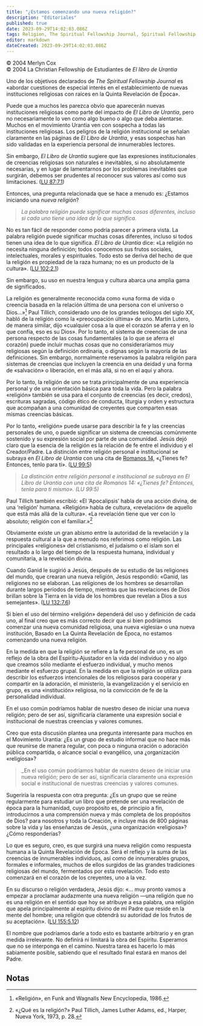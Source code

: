 ```yaml
---
title: "¿Estamos comenzando una nueva religión?"
description: "Editoriales"
published: true
date: 2023-09-29T14:02:03.086Z
tags: Religion, The Spiritual Fellowship Journal, Spiritual Fellowship, article
editor: markdown
dateCreated: 2023-09-29T14:02:03.086Z
---
```


<p class="v-card v-sheet theme--light grey lighten-3 px-2">© 2004 Merlyn Cox<br>© 2004 La Christian Fellowship de Estudiantes de <i>El libro de Urantia</i></p>


Uno de los objetivos declarados de _The Spiritual Fellowship Journal_ es «abordar cuestiones de especial interés en el establecimiento de nuevas instituciones religiosas con raíces en la Quinta Revelación de Época».

Puede que a muchos les parezca obvio que aparecerán nuevas instituciones religiosas como parte del impacto de _El Libro de Urantia_, pero no necesariamente lo ven como algo bueno o algo que deba alentarse. Muchos en el movimiento Urantia ven con sospecha a todas las instituciones religiosas. Los peligros de la religión institucional se señalan claramente en las páginas de _El Libro de Urantia_, y esas sospechas han sido validadas en la experiencia personal de innumerables lectores.

Sin embargo, _El Libro de Urantia_ sugiere que las expresiones institucionales de creencias religiosas son naturales e inevitables, si no absolutamente necesarias, y en lugar de lamentarnos por los problemas inevitables que surgirán, debemos ser prudentes al reconocer sus valores así como sus limitaciones. ([LU 87:7.1](/es/The_Urantia_Book/87#p7_1))

Entonces, una pregunta relacionada que se hace a menudo es: ¿Estamos iniciando una _nueva religión_?

> _La palabra religión puede significar muchas cosas diferentes, incluso si cada uno tiene una idea de lo que significa._

No es tan fácil de responder como podría parecer a primera vista. La palabra religión puede significar muchas cosas diferentes, incluso si todos tienen una idea de lo que significa. _El Libro de Urantia_ dice: «La religión no necesita ninguna definición; todos conocemos sus frutos sociales, intelectuales, morales y espirituales. Todo esto se deriva del hecho de que la religión es propiedad de la raza humana; no es un producto de la cultura». ([LU 102:2.1](/es/The_Urantia_Book/102#p2_1))

Sin embargo, su uso en nuestra lengua y cultura abarca una amplia gama de significados.

La religión es generalmente reconocida como «una forma de vida o creencia basada en la relación última de una persona con el universo o Dios...»[^1] Paul Tillich, considerado uno de los grandes teólogos del siglo XX, habló de la religión como la «preocupación última» de uno. Martín Lutero, de manera similar, dijo «cualquier cosa a la que el corazón se aferra y en lo que confía, eso es su Dios». Por lo tanto, el sistema de creencias de una persona respecto de las cosas fundamentales (a lo que se aferra el corazón) puede incluir muchas cosas que no consideraríamos muy religiosas según la definición ordinaria, o dignas según la mayoría de las definiciones. Sin embargo, normalmente reservamos la palabra religión para sistemas de creencias que incluyen la creencia en una deidad y una forma de «salvación» o liberación, en el más allá, si no en el aquí y ahora.

Por lo tanto, la religión de uno se trata principalmente de una experiencia personal y de una orientación básica para toda la vida. Pero la palabra «religión» también se usa para el conjunto de creencias (es decir, credos), escrituras sagradas, código ético de conducta, liturgia y orden y estructura que acompañan a una comunidad de creyentes que comparten esas mismas creencias básicas.

Por lo tanto, «religión» puede usarse para describir la fe y las creencias personales de uno, o puede significar un sistema de creencias comúnmente sostenido y su expresión social por parte de una comunidad. Jesús dejó claro que la esencia de la religión es la relación de fe entre el individuo y el Creador/Padre. La distinción entre religión personal e institucional se subraya en _El Libro de Urantia_ con una cita de [Romanos 14](/es/Bible/Romans/14), «¿Tienes fe? Entonces, tenlo para ti». ([LU 99:5](/es/The_Urantia_Book/99#p5))

> _La distinción entre religión personal e institucional se subraya en _El Libro de Urantia_ con una cita de Romanos 14: «¿Tienes fe? Entonces, tenla para ti mismo». (LU 99:5)_

Paul Tillich también escribió: «El ‘Apocalipsis’ habla de una acción divina, de una ‘religión’ humana. «Religión» habla de cultura, «revelación» de aquello que está más allá de la cultura». «La revelación tiene que ver con lo absoluto; religión con el familiar.»[^2]

Obviamente existe un gran abismo entre la autoridad de la revelación y la respuesta cultural a la que a menudo nos referimos como religión. Las principales «religiones» del cristianismo, el judaísmo o el islam son el resultado a lo largo del tiempo de la respuesta humana, individual y comunitaria, a la revelación divina.

Cuando Ganid le sugirió a Jesús, después de su estudio de las religiones del mundo, que crearan una nueva religión, Jesús respondió: «Ganid, las religiones no se elaboran. Las religiones de los hombres se desarrollan durante largos períodos de tiempo, mientras que las revelaciones de Dios brillan sobre la Tierra en la vida de los hombres que revelan a Dios a sus semejantes». ([LU 132:7.6](/es/The_Urantia_Book/132#p7_6))

Si bien el uso del término «religión» dependerá del uso y definición de cada uno, al final creo que es más correcto decir que si bien podríamos comenzar una nueva comunidad religiosa, una nueva «iglesia» o una nueva institución, Basado en La Quinta Revelación de Época, no estamos comenzando una nueva religión.

En la medida en que la religión se refiere a la fe personal de uno, es un reflejo de la obra del Espíritu-Ajustador en la vida del individuo y no algo que creamos sólo mediante el esfuerzo individual, y mucho menos mediante el esfuerzo grupal. En la medida en que la religión se utiliza para describir los esfuerzos intencionales de los religiosos para cooperar y compartir en la adoración, el ministerio, la evangelización y el servicio en grupo, es una «institución» religiosa, no la convicción de fe de la personalidad individual.

En el uso común podríamos hablar de nuestro deseo de iniciar una nueva religión; pero de ser así, significaría claramente una expresión social e institucional de nuestras creencias y valores comunes.

Creo que esta discusión plantea una pregunta interesante para muchos en el Movimiento Urantia: ¿Es un grupo de estudio informal que no hace más que reunirse de manera regular, con poca o ninguna oración o adoración pública compartida, o alcance social o evangélico, una ¿organización «religiosa»?

> _En el uso común podríamos hablar de nuestro deseo de iniciar una nueva religión; pero de ser así, significaría claramente una expresión social e institucional de nuestras creencias y valores comunes.

Sugeriría la respuesta con otra pregunta: ¿Es un grupo que se reúne regularmente para estudiar un libro que pretende ser una revelación de época para la humanidad, cuyo propósito es, de principio a fin, introducirnos a una comprensión nueva y más completa de los propósitos de Dios? para nosotros y toda la Creación, e incluye más de 800 páginas sobre la vida y las enseñanzas de Jesús, ¿una organización «religiosa»? ¿Cómo responderías?

Lo que es seguro, creo, es que surgirá una nueva religión como respuesta humana a la Quinta Revelación de Época. Será el reflejo y la suma de las creencias de innumerables individuos, así como de innumerables grupos, formales e informales, muchos de ellos surgidos de las grandes tradiciones religiosas del mundo, fermentados por esta revelación. Todo esto comenzará en el corazón de los creyentes, uno a la vez.

En su discurso o religión verdadera, Jesús dijo: «... muy pronto vamos a empezar a proclamar audazmente una nueva religión —una religión que no es una religión en el sentido que hoy se atribuye a esa palabra, una religión que apela principalmente al espíritu divino de mi Padre que reside en la mente del hombre; una religión que obtendrá su autoridad de los frutos de su aceptación». ([LU 155:5.12](/es/The_Urantia_Book/155#p5_12))

El nombre que podríamos darle a todo esto es bastante arbitrario y en gran medida irrelevante. No definirá ni limitará la obra del Espíritu. Esperamos que no se interponga en el camino. Nuestra tarea es hacerlo lo más sabiamente posible, sabiendo que el resultado final estará en manos del Padre.



## Notas

[^1]: «Religión», en Funk and Wagnalls New Encyclopedia, 1986.

[^2]: «¿Qué es la religión?» Paul Tillich, James Luther Adams, ed., Harper, Nueva York, 1973, p. 28.

